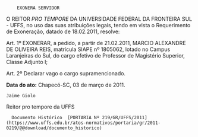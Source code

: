         EXONERA SERVIDOR  

O REITOR  *PRO TEMPORE*  DA UNIVERSIDADE FEDERAL DA FRONTEIRA SUL - UFFS, no uso das suas atribuições legais, tendo em vista o Requerimento de Exoneração, datado de 18.02.2011, resolve:

 Art. 1º EXONERAR, a pedido, a partir de 21.02.2011, MARCIO ALEXANDRE DE OLIVEIRA REIS, matrícula SIAPE nº 1805062, lotado no Campus Laranjeiras do Sul, do cargo efetivo de Professor de Magistério Superior, Classe Adjunto I;

 Art. 2º Declarar vago o cargo supramencionado.

  

   **Data do ato:** Chapecó-SC, 03 de março de 2011.   
 

    Jaime Giolo    
 Reitor pro tempore da UFFS 

      Documento Histórico  [PORTARIA Nº 219/GR/UFFS/2011](https://www.uffs.edu.br/atos-normativos/portaria/gr/2011-0219/@@download/documento_historico)     
      